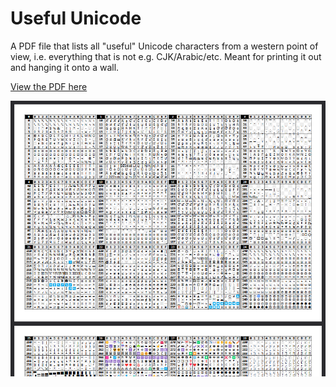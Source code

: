 
# Useful Unicode

A PDF file that lists all "useful" Unicode characters from a western point of view, i.e. everything that is not e.g. CJK/Arabic/etc. Meant for printing it out and hanging it onto a wall.

[View the PDF here](https://benjaminaster.github.io/useful-unicode/useful-unicode.pdf)

![Preview of the PDF](./assets/preview.png)
